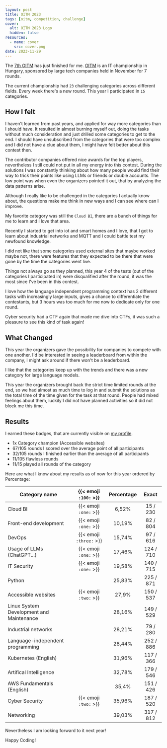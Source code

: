 ```yaml
---
layout: post
title: OITM 2023
tags: [oitm, competition, challenge]
cover:
  alt: OITM 2023 Logo
  hidden: false
resources:
  - name: cover
    src: cover.png
date: 2023-11-29
---
```


The [7th OITM](https://megmerettetes.hu/archivum/vi-orszagos-it-megmerettetes/) has just finished for me.
[OITM](https://megmerettetes.hu/) is an IT championship in Hungary, sponsored by large tech companies held in November for 7 rounds.

<!--more-->

The current championship had `23` challenging categories across different fields.
Every week there's a new round. This year I participated in `15` categories.

## How I felt

I haven't learned from past years, and applied for way more categories than I should have.
It resulted in almost burning myself out, doing the tasks without much consideration and just drilled some categories to get to the end. I should have unsubscribed from the categories that were too complex and I did not have a clue about them, I might have felt better about this contest then.

The contributor companies offered nice awards for the top players, nevertheless I still could not put in all my energy into this contest. During the solutions I was constantly thinking about how many people would find their way to trick their points like using LLMs or friends or double accounts.
The low point was when even the organizers pointed it out, that by analyzing the data patterns arise.

Although I really like to be challenged in the categories I actually know about, the questions make me think in new ways and I can see where can I improve.

My favorite category was still the `Cloud BI`, there are a bunch of things for me to learn and I love that area.

Recently I started to get into iot and smart homes and I love, that I got to learn about industrial networks and MQTT and I could battle test my newfound knowledge.

I did not like that some categories used external sites that maybe worked maybe not, there were features that they expected to be there that were gone by the time the categories went live.

Things not always go as they planned, this year 4 of the tests (out of the categories I participated in) were disqualified after the round, it was the most since I've been in this contest.

I love how the language independent programming context has 2 different tasks with increasingly large inputs, gives a chance to differentiate the contestants, but 3 hours was too much for me now to dedicate only for one round.

Cyber security had a CTF again that made me dive into CTFs, it was such a pleasure to see this kind of task again!

## What Changed

This year the organizers gave the possibility for companies to compete with one another.
I'd be interested in seeing a leaderboard from within the company, I might ask around if there won't be a leaderboard.

I like that the categories keep up with the trends and there was a new category for large language models.

This year the organizers brought back the strict time limited rounds at the end, so we had almost as much time to log in and submit the solutions as the total time of the time given for the task at that round.
People had mixed feelings about them, luckily I did not have planned activities so it did not block me this time.

## Results

I earned these badges, that are currently visible on [my profile](https://app.megmerettetes.hu/adatlap/36f5d827-d986-4f64-ad08-7387a2274e50).

- 1x Category champion (Accessible websites)
- 67/105 rounds I scored over the average point of all participants
- 32/105 rounds I finished earlier than the average of all participants
- 11/105 flawless rounds
- 11/15 played all rounds of the category

Here are what I know about my results as of now for this year ordered by Percentage:


| Category name                            |  {{< emoji `:100:` >}}  | Percentage |   Exact   |
|------------------------------------------|:-----------------------:|:----------:|:---------:|
| Cloud BI                                 |  {{< emoji `:one:` >}}  |    6,52%   | 15 / 230  |
| Front-end development                    |  {{< emoji `:one:` >}}  |   10,19%   | 82 / 804  |
| DevOps                                   | {{< emoji `:three:` >}} |   15,74%   | 97 / 616  |
| Usage of LLMs (ChatGPT...)               |  {{< emoji `:one:` >}}  |   17,46%   | 124 / 710 |
| IT Security                              |  {{< emoji `:one:` >}}  |   19,58%   | 140 / 715 |
| Python                                   |                         |   25,83%   | 225 / 871 |
| Accessible websites                      |  {{< emoji `:two:` >}}  |   27,9%    | 150 / 537 |
| Linux System Development and Maintenance |                         |   28,16%   | 149 / 529 |
| Industrial networks                      |                         |   28,21%   | 79 / 280  |
| Language-independent programming         |                         |   28,44%   | 252 / 886 |
| Kubernetes (English)                     |                         |   31,96%   | 117 / 366 |
| Artifical Intelligence                   |                         |   32,78%   | 179 / 546 |
| AWS Fundamentals (English)               |                         |   35,4%    | 151 / 426 |
| Cyber Security                           |  {{< emoji `:two:` >}}  |   35,96%   | 187 / 520 |
| Networking                               |                         |   39,03%   | 317 / 812 |

Nevertheless I am looking forward to it next year!

Happy Coding!
